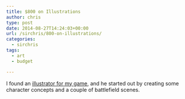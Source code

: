 ```yaml
---
title: $800 on Illustrations
author: chris
type: post
date: 2014-08-27T14:24:03+00:00
url: /sirchris/800-on-illustrations/
categories:
  - sirchris
tags:
  - art
  - budget

---
```

I found an [illustrator for my game][1], and he started out by creating some character concepts and a couple of battlefield scenes.
<!--more-->
 [1]: http://battleofbrothers.com/sirchris/found-an-illustrator